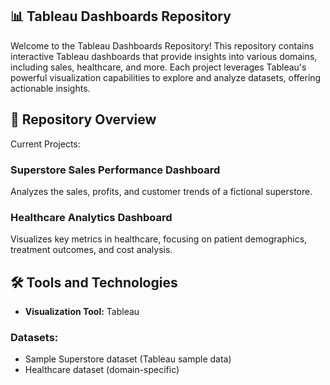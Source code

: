 ## 📊 Tableau Dashboards Repository
Welcome to the Tableau Dashboards Repository! This repository contains interactive Tableau dashboards that provide insights into various domains, including sales, healthcare, and more. Each project leverages Tableau's powerful visualization capabilities to explore and analyze datasets, offering actionable insights.

## 📄 Repository Overview
Current Projects:

### Superstore Sales Performance Dashboard
Analyzes the sales, profits, and customer trends of a fictional superstore.

### Healthcare Analytics Dashboard
Visualizes key metrics in healthcare, focusing on patient demographics, treatment outcomes, and cost analysis.

## 🛠️ Tools and Technologies
- **Visualization Tool:** Tableau

### Datasets:
- Sample Superstore dataset (Tableau sample data)
- Healthcare dataset (domain-specific)

